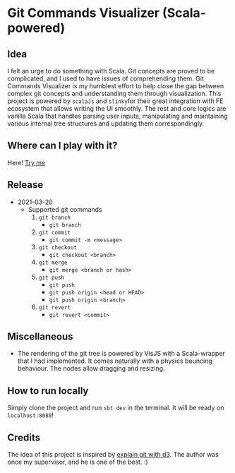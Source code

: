 # Git Commands Visualizer (Scala-powered)

## Idea

I felt an urge to do something with Scala. Git concepts are proved to be complicated, and I used to have issues of
comprehending them. Git Commands Visualizer is my humblest effort to help close the gap between complex git concepts
and understanding them through visualization. This project is powered by `scalaJs` and `slinky`for their great integration
with FE ecosystem that allows writing the UI smoothly. The rest and core logics are vanilla Scala that handles parsing
user inputs, manipulating and maintaining various internal tree structures and updating them correspondingly.

## Where can I play with it?

Here! [Try me](http://github.com)

## Release
* 2021-03-20
  * Supported git commands
    1. `git branch`
       - `git branch`
    2. `git commit`
       - `git commit -m <message>`
    3. `git checkout`
       - `git checkout <branch>`
    4. `git merge`
       - `git merge <branch or hash>`
    5. `git push`
       - `git push`
       - `git push origin <head or HEAD>`
       - `git push origin <branch>` 
    6. `git revert`
       - `git revert <commit>`
    
## Miscellaneous
* The rendering of the git tree is powered by VisJS with a Scala-wrapper that I had implemented. It comes naturally with
a physics bouncing behaviour. The nodes allow dragging and resizing.


## How to run locally
Simply clone the project and run `sbt dev` in the terminal. It will be ready on `localhost:8080`!

## Credits
The idea of this project is inspired by [explain git with d3](https://onlywei.github.io/explain-git-with-d3/). The author
was once my supervisor, and he is one of the best. :)
